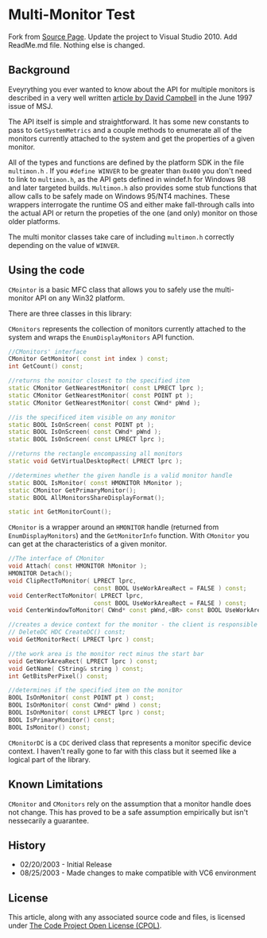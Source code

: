 # Multi-Monitor Test
Fork from [Source Page](https://www.codeproject.com/Articles/3690/MFC-classes-for-multiple-monitors). Update the project to Visual Studio 2010. Add ReadMe.md file. Nothing else is changed.

## Background
Eveyrything you ever wanted to know about the API for multiple monitors is described in a very well written [article by David Campbell](http://www.microsoft.com/msj/0697/monitor/monitor.htm) in the June 1997 issue of MSJ.

The API itself is simple and straightforward. It has some new constants to pass to `GetSystemMetrics` and a couple methods to enumerate all of the monitors currently attached to the system and get the properties of a given monitor.

All of the types and functions are defined by the platform SDK in the file `multimon.h` . If you `#define WINVER` to be greater than `0x400` you don't need to link to `multimon.h`, as the API gets defined in windef.h for Windows 98 and later targeted builds. `Multimon.h` also provides some stub functions that allow calls to be safely made on Windows 95/NT4 machines. These wrappers interrogate the runtime OS and either make fall-through calls into the actual API or return the propeties of the one (and only) monitor on those older platforms.

The multi monitor classes take care of including `multimon.h` correctly depending on the value of `WINVER`.

## Using the code
`CMointor` is a basic MFC class that allows you to safely use the multi-monitor API on any Win32 platform.

There are three classes in this library:

`CMonitors` represents the collection of monitors currently attached to the system and wraps the `EnumDisplayMonitors` API function.

```c++
//CMonitors' interface
CMonitor GetMonitor( const int index ) const;
int GetCount() const;

//returns the monitor closest to the specified item
static CMonitor GetNearestMonitor( const LPRECT lprc );
static CMonitor GetNearestMonitor( const POINT pt );
static CMonitor GetNearestMonitor( const CWnd* pWnd );

//is the specificed item visible on any monitor
static BOOL IsOnScreen( const POINT pt );
static BOOL IsOnScreen( const CWnd* pWnd );
static BOOL IsOnScreen( const LPRECT lprc );

//returns the rectangle encompassing all monitors
static void GetVirtualDesktopRect( LPRECT lprc );

//determines whether the given handle is a valid monitor handle
static BOOL IsMonitor( const HMONITOR hMonitor );
static CMonitor GetPrimaryMonitor();
static BOOL AllMonitorsShareDisplayFormat();

static int GetMonitorCount();
```

`CMonitor` is a wrapper around an `HMONITOR` handle (returned from `EnumDisplayMonitors`) and the `GetMonitorInfo` function. With `CMonitor` you can get at the characteristics of a given monitor.

```c++
//The interface of CMonitor
void Attach( const HMONITOR hMonitor );
HMONITOR Detach();
void ClipRectToMonitor( LPRECT lprc,
                        const BOOL UseWorkAreaRect = FALSE ) const;
void CenterRectToMonitor( LPRECT lprc,
                        const BOOL UseWorkAreaRect = FALSE ) const;
void CenterWindowToMonitor( CWnd* const pWnd,<BR> const BOOL UseWorkAreaRect = FALSE ) const;

//creates a device context for the monitor - the client is responsible for
// DeleteDC HDC CreateDC() const;
void GetMonitorRect( LPRECT lprc ) const;

//the work area is the monitor rect minus the start bar
void GetWorkAreaRect( LPRECT lprc ) const;
void GetName( CString& string ) const;
int GetBitsPerPixel() const;

//determines if the specified item on the monitor
BOOL IsOnMonitor( const POINT pt ) const;
BOOL IsOnMonitor( const CWnd* pWnd ) const;
BOOL IsOnMonitor( const LPRECT lprc ) const;
BOOL IsPrimaryMonitor() const;
BOOL IsMonitor() const;
```

`CMonitorDC` is a `CDC` derived class that represents a monitor specific device context. I haven't really gone to far with this class but it seemed like a logical part of the library.

## Known Limitations
`CMonitor` and `CMonitors` rely on the assumption that a monitor handle does not change. This has proved to be a safe assumption empirically but isn't nessecarily a guarantee.

## History
* 02/20/2003 - Initial Release
* 08/25/2003 - Made changes to make compatible with VC6 environment

## License
This article, along with any associated source code and files, is licensed under [The Code Project Open License (CPOL)](http://www.codeproject.com/info/cpol10.aspx).
